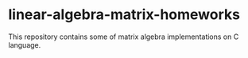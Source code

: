 # linear-algebra-matrix-homeworks
This repository contains some of matrix algebra implementations on C language.